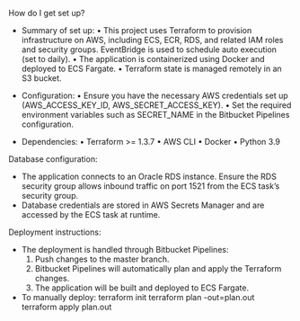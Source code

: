 How do I get set up?

- Summary of set up:
  • This project uses Terraform to provision infrastructure on AWS, including ECS, ECR, RDS, and related IAM roles and security groups. EventBridge is used to schedule auto execution (set to daily).
  • The application is containerized using Docker and deployed to ECS Fargate.
  • Terraform state is managed remotely in an S3 bucket.

- Configuration:
  • Ensure you have the necessary AWS credentials set up (AWS_ACCESS_KEY_ID, AWS_SECRET_ACCESS_KEY).
  • Set the required environment variables such as SECRET_NAME in the Bitbucket Pipelines configuration.

- Dependencies:
  • Terraform >= 1.3.7
  • AWS CLI
  • Docker
  • Python 3.9

Database configuration:

- The application connects to an Oracle RDS instance. Ensure the RDS security group allows inbound traffic on port 1521 from the ECS task’s security group.
- Database credentials are stored in AWS Secrets Manager and are accessed by the ECS task at runtime.

Deployment instructions:

- The deployment is handled through Bitbucket Pipelines:
  1.  Push changes to the master branch.
  2.  Bitbucket Pipelines will automatically plan and apply the Terraform changes.
  3.  The application will be built and deployed to ECS Fargate.
- To manually deploy:
  terraform init
  terraform plan -out=plan.out
  terraform apply plan.out
